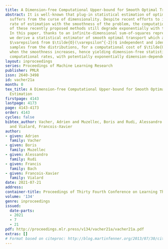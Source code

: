 ```yaml
---
title: A Dimension-free Computational Upper-bound for Smooth Optimal Transport Estimation
abstract: It is well-known that plug-in statistical estimation of optimal transport
  suffers from the curse of dimensionality. Despite recent efforts to improve the
  rate of estimation with the smoothness of the problem, the computational complexity
  of these recently proposed methods still degrade exponentially with the dimension.
  In this paper, thanks to an infinite-dimensional sum-of-squares representation,
  we derive a statistical estimator of smooth optimal transport which achieves a precision
  $\varepsilon$ from $\tilde{O}(\varepsilon^{-2})$ independent and identically distributed
  samples from the distributions, for a computational cost of $\tilde{O}(\varepsilon^{-4})$
  when the smoothness increases, hence yielding dimension-free statistical \emph{and}
  computational rates, with potentially exponentially dimension-dependent constants.
layout: inproceedings
series: Proceedings of Machine Learning Research
publisher: PMLR
issn: 2640-3498
id: vacher21a
month: 0
tex_title: A Dimension-free Computational Upper-bound for Smooth Optimal Transport
  Estimation
firstpage: 4143
lastpage: 4173
page: 4143-4173
order: 4143
cycles: false
bibtex_author: Vacher, Adrien and Muzellec, Boris and Rudi, Alessandro and Bach, Francis
  and Vialard, Francois-Xavier
author:
- given: Adrien
  family: Vacher
- given: Boris
  family: Muzellec
- given: Alessandro
  family: Rudi
- given: Francis
  family: Bach
- given: Francois-Xavier
  family: Vialard
date: 2021-07-21
address:
container-title: Proceedings of Thirty Fourth Conference on Learning Theory
volume: '134'
genre: inproceedings
issued:
  date-parts:
  - 2021
  - 7
  - 21
pdf: http://proceedings.mlr.press/v134/vacher21a/vacher21a.pdf
extras: []
# Format based on citeproc: http://blog.martinfenner.org/2013/07/30/citeproc-yaml-for-bibliographies/
---
```

